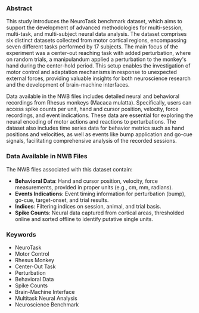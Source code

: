### Abstract

This study introduces the NeuroTask benchmark dataset, which aims to support the development of advanced methodologies for multi-session, multi-task, and multi-subject neural data analysis. The dataset comprises six distinct datasets collected from motor cortical regions, encompassing seven different tasks performed by 17 subjects. The main focus of the experiment was a center-out reaching task with added perturbation, where on random trials, a manipulandum applied a perturbation to the monkey's hand during the center-hold period. This setup enables the investigation of motor control and adaptation mechanisms in response to unexpected external forces, providing valuable insights for both neuroscience research and the development of brain-machine interfaces.

Data available in the NWB files includes detailed neural and behavioral recordings from Rhesus monkeys (Macaca mulatta). Specifically, users can access spike counts per unit, hand and cursor position, velocity, force recordings, and event indications. These data are essential for exploring the neural encoding of motor actions and reactions to perturbations. The dataset also includes time series data for behavior metrics such as hand positions and velocities, as well as events like bump application and go-cue signals, facilitating comprehensive analysis of the recorded sessions.

### Data Available in NWB Files

The NWB files associated with this dataset contain:
- **Behavioral Data**: Hand and cursor position, velocity, force measurements, provided in proper units (e.g., cm, mm, radians).
- **Events Indications**: Event timing information for perturbation (bump), go-cue, target-onset, and trial results.
- **Indices**: Filtering indices on session, animal, and trial basis.
- **Spike Counts**: Neural data captured from cortical areas, thresholded online and sorted offline to identify putative single units.

### Keywords

- NeuroTask
- Motor Control
- Rhesus Monkey
- Center-Out Task
- Perturbation
- Behavioral Data
- Spike Counts
- Brain-Machine Interface
- Multitask Neural Analysis
- Neuroscience Benchmark